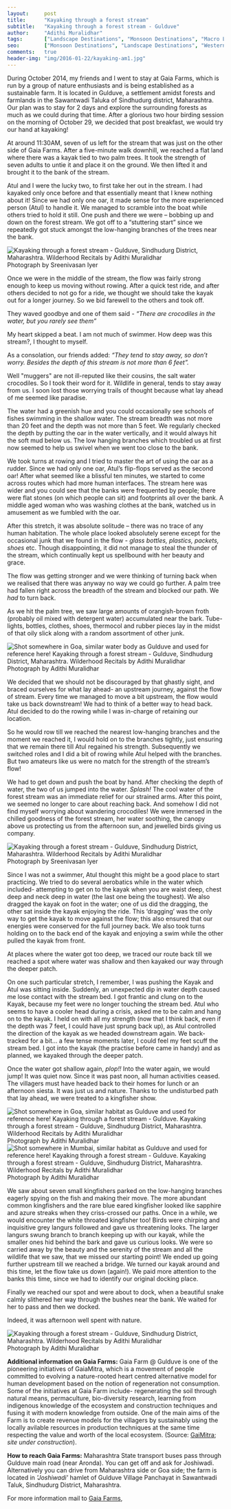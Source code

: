 ```yaml
---
layout:     post
title:      "Kayaking through a forest stream"
subtitle:   "Kayaking through a forest stream - Gulduve"
author:     "Adithi Muralidhar"
tags:       ["Landscape Destinations", "Monsoon Destinations", "Macro Life", "Reptiles", "Wildlife Destinations", "Birding Destinations"]
seo:		["Monsoon Destinations", "Landscape Destinations", "WesternGhats", "Reptiles", "TheCamp", "Birding Destinations"]
comments:   true
header-img: "img/2016-01-22/kayaking-am1.jpg"
---
```


<p>
During October 2014, my friends and I went to stay at Gaia Farms, which is run by a group of nature enthusiasts and is being established as a sustainable farm. It is located in Gulduve, a settlement amidst forests and farmlands in the Sawantwadi Taluka of Sindhudurg district, Maharashtra. Our plan was to stay for 2 days and explore the surrounding forests as much as we could during that time. After a glorious two hour birding session on the morning of October 29, we decided that post breakfast, we would try our hand at kayaking!
</p>

<p>
At around 11:30AM, seven of us left for the stream that was just on the other side of Gaia Farms. After a five-minute walk downhill, we reached a flat land where there was a kayak tied to two palm trees. It took the strength of seven adults to untie it and place it on the ground. We then lifted it and brought it to the bank of the stream.
</p>

<p>
Atul and I were the lucky two, to first take her out in the stream. I had kayaked only once before and that essentially meant that I knew nothing about it! Since we had only one oar, it made sense for the more experienced person (Atul) to handle it. We managed to scramble into the boat while others tried to hold it still. One push and there we were – bobbing up and down on the forest stream. We got off to a “stuttering start” since we repeatedly got stuck amongst the low-hanging branches of the trees near the bank. 
</p>

<img src="{{ site.baseurl }}/img/2016-01-22/kayaking-am2.jpg" alt="Kayaking through a forest stream - Gulduve, Sindhudurg District, Maharashtra. Wilderhood Recitals by Adithi Muralidhar">

<div class="exif">Photograph by Sreenivasan Iyer</div>


<p>
Once we were in the middle of the stream, the flow was fairly strong enough to keep us moving without rowing. After a quick test ride, and after others decided to not go for a ride, we thought we should take the kayak out for a longer journey. So we bid farewell to the others and took off. 
</p>

<p>
They waved goodbye and one of them said - <em>“There are crocodiles in the water, but you rarely see them”</em>
</p>

<p>
My heart skipped a beat. I am not much of swimmer. How deep was this stream?, I thought to myself.
</p>

<p>
As a consolation, our friends added: <em>“They tend to stay away, so don’t worry. Besides the depth of this stream is not more than 6 feet”.</em>
</p>

<p>
Well "muggers" are not ill-reputed like their cousins, the salt water crocodiles. So I took their word for it. Wildlife in general, tends to stay away from us. I soon lost those worrying trails of thought because what lay ahead of me seemed like paradise. 
</p>

<p>
The water had a greenish hue and you could occasionally see schools of fishes swimming in the shallow water. The stream breadth was not more than 20 feet and the depth was not more than 5 feet. We regularly checked the depth by putting the oar in the water vertically, and it would always hit the soft mud below us. The low hanging branches which troubled us at first now seemed to help us swivel when we went too close to the bank. 
</p>

<p>
We took turns at rowing and I tried to master the art of using the oar as a rudder. Since we had only one oar, Atul’s flip-flops served as the second oar! After what seemed like a blissful ten minutes, we started to come across routes which had more human interfaces. The stream here was wider and you could see that the banks were frequented by people; there were flat stones (on which people can sit) and footprints all over the bank. A middle aged woman who was washing clothes at the bank, watched us in amusement as we fumbled with the oar.
</p>

<p>
After this stretch, it was absolute solitude – there was no trace of any human habitation. The whole place looked absolutely serene except for the occasional junk that we found in the flow - <em>glass bottles, plastics, packets, shoes</em> etc. Though disappointing, it did not manage to steal the thunder of the stream, which continually kept us spellbound with her beauty and grace. 
</p>

<p>
The flow was getting stronger and we were thinking of turning back when we realised that there was anyway no way we could go further. A palm tree had fallen right across the breadth of the stream and blocked our path. We <em>had</em> to turn back. 
</p>

<p>
As we hit the palm tree, we saw large amounts of orangish-brown froth (probably oil mixed with detergent water) accumulated near the bark. Tube-lights, bottles, clothes, shoes, thermocol and rubber pieces lay in the midst of that oily slick along with a random assortment of other junk. 
</p>


<img src="{{ site.baseurl }}/img/2016-01-22/kayaking-am3.jpg" alt="Shot somewhere in Goa, similar water body as Gulduve and used for reference here! Kayaking through a forest stream - Gulduve, Sindhudurg District, Maharashtra. Wilderhood Recitals by Adithi Muralidhar">

<div class="exif">Photograph by Adithi Muralidhar</div>


<p>
We decided that we should not be discouraged by that ghastly sight, and braced ourselves for what lay ahead- an upstream journey, against the flow of stream. Every time we managed to move a bit upstream, the flow would take us back downstream! We had to think of a better way to head back. Atul decided to do the rowing while I was in-charge of retaining our location. 
</p>

<p>
So he would row till we reached the nearest low-hanging branches and the moment we reached it, I would hold on to the branches tightly, just ensuring that we remain there till Atul regained his strength. Subsequently we switched roles and I did a bit of rowing while Atul helped with the branches. But two amateurs like us were no match for the strength of the stream’s flow!
</p>

<p>
We had to get down and push the boat by hand. After checking the depth of water, the two of us jumped into the water. <em>Splash!</em> The cool water of the forest stream was an immediate relief for our strained arms. After this point, we seemed no longer to care about reaching back. And somehow I did not find myself worrying about wandering crocodiles! We were immersed in the chilled goodness of the forest stream, her water soothing, the canopy above us protecting us from the afternoon sun, and jewelled birds giving us company.  
</p>

<img src="{{ site.baseurl }}/img/2016-01-22/kayaking-am4.jpg" alt="Kayaking through a forest stream - Gulduve, Sindhudurg District, Maharashtra. Wilderhood Recitals by Adithi Muralidhar">

<div class="exif">Photograph by Sreenivasan Iyer</div>


<p>
Since I was not a swimmer, Atul thought this might be a good place to start practicing. We tried to do several aerobatics while in the water which included- attempting to get on to the kayak when you are waist deep, chest deep and neck deep in water (the last one being the toughest). We also dragged the kayak on foot in the water; one of us did the dragging, the other sat inside the kayak enjoying the ride. This ‘dragging’ was the only way to get the kayak to move against the flow; this also ensured that our energies were conserved for the full journey back. We also took turns holding on to the back end of the kayak and enjoying a swim while the other pulled the kayak from front. 
</p>

<p>
At places where the water got too deep, we traced our route back till we reached a spot where water was shallow and then kayaked our way through the deeper patch. 
</p>

<p>
On one such particular stretch, I remember, I was pushing the Kayak and Atul was sitting inside. Suddenly, an unexpected dip in water depth caused me lose contact with the stream bed. I got frantic and clung on to the Kayak, because my feet were no longer touching the stream bed. Atul who seems to have a cooler head during a crisis, asked me to be calm and hang on to the kayak. I held on with all my strength (now that I think back, even if the depth was 7 feet, I could have just sprung back up), as Atul controlled the direction of the kayak as we headed downstream again. We back-tracked for a bit… a few tense moments later, I could feel my feet scuff the stream bed. I got into the kayak (the practise before came in handy) and as planned, we kayaked through the deeper patch. 
</p>

<p>
Once the water got shallow again, <em>plop!!</em> Into the water again, we would jump! It was quiet now. Since it was past noon, all human activities ceased. The villagers must have headed back to their homes for lunch or an afternoon siesta. It was just us and nature. Thanks to the undisturbed path that lay ahead, we were treated to a kingfisher show. 
</p>

<img src="{{ site.baseurl }}/img/2016-01-22/kayaking-am5-White-throated-Kingfisher.jpg" alt="Shot somewhere in Goa, similar habitat as Gulduve and used for reference here! Kayaking through a forest stream - Gulduve. Kayaking through a forest stream - Gulduve, Sindhudurg District, Maharashtra. Wilderhood Recitals by Adithi Muralidhar">

<div class="exif">Photograph by Adithi Muralidhar</div>

<img src="{{ site.baseurl }}/img/2016-01-22/kingfisher-am-mumbai-common-Kingfisher.jpg" alt="Shot somewhere in Mumbai, similar habitat as Gulduve and used for reference here! Kayaking through a forest stream - Gulduve. Kayaking through a forest stream - Gulduve, Sindhudurg District, Maharashtra. Wilderhood Recitals by Adithi Muralidhar">

<div class="exif">Photograph by Adithi Muralidhar</div>


<p>
We saw about seven small kingfishers parked on the low-hanging branches eagerly spying on the fish and making their move. The more abundant common kingfishers and the rare blue eared kingfisher looked like sapphire and azure streaks when they criss-crossed our paths. Once in a while, we would encounter the white throated kingfisher too! Birds were chirping and inquisitive grey langurs followed and gave us threatening looks. The larger langurs swung branch to branch keeping up with our kayak, while the smaller ones hid behind the bark and gave us curious looks.  We were so carried away by the beauty and the serenity of the stream and all the wildlife that we saw, that we missed our starting point! We ended up going further upstream till we reached a bridge. We turned our kayak around and this time, let the flow take us down (again!). We paid more attention to the banks this time, since we had to identify our original docking place. 
</p>

<p>
Finally we reached our spot and were about to dock, when a beautiful snake calmly slithered her way through the bushes near the bank. We waited for her to pass and then we docked. 
</p>

<p>
Indeed, it was afternoon well spent with nature. 
</p>

<img src="{{ site.baseurl }}/img/2016-01-22/kayaking-am6.jpg" alt="Kayaking through a forest stream - Gulduve, Sindhudurg District, Maharashtra. Wilderhood Recitals by Adithi Muralidhar">

<div class="exif">Photograph by Adithi Muralidhar</div>

<p>
<strong>Additional information on Gaia Farms:</strong> Gaia Farm @ Gulduve is one of the pioneering initiatives of GaiaMitra, which is a movement of people committed to evolving a nature-rooted heart centred alternative model for human development based on the notion of regeneration not consumption. Some of the initiatives at Gaia Farm include- regenerating the soil through natural means, permaculture, bio-diversity research, learning from indigenous knowledge of the ecosystem and construction techniques and fusing it with modern knowledge from outside. One of the main aims of the Farm is to create revenue models for the villagers by sustainably using the locally avilable resources in production techniques at the same time respecting the value and worth of the local ecosystem.  (Source: <a href="http://gaiamitra.in" target="_blank">GaiMitra</a>; <em>site under construction</em>).
</p>

<p>
<strong>How to reach Gaia Farms:</strong>  Maharashtra State transport buses pass through Gulduve main road (near Aronda). You can get off and ask for Joshiwadi. Alternatively you can drive from Maharashtra side or Goa side; the farm is located in <em>'Joshiwadi'</em> hamlet of Gulduve Village Panchayat in Sawantwadi Taluk, Sindhudurg District, Maharashtra.
</p>

<p>
For more information mail to <a href="mailto:bootstraping@gmail.com" target="_top">Gaia Farms</a>,
</p>